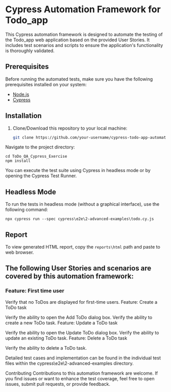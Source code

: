 # Cypress Automation Framework for Todo_app

This Cypress automation framework is designed to automate the testing of the Todo_app web application based on the provided User Stories. 
It includes test scenarios and scripts to ensure the application's functionality is thoroughly validated. 

## Prerequisites

Before running the automated tests, make sure you have the following prerequisites installed on your system:

- [Node.js](https://nodejs.org/)
- [Cypress](https://www.cypress.io/)

## Installation

1. Clone/Download this repository to your local machine:

   ```bash
   git clone https://github.com/your-username/cypress-todo-app-automation.git
Navigate to the project directory:

```shell
cd ToDo_QA_Cypress_Exercise
npm install
```
You can execute the test suite using Cypress in headless mode or by opening the Cypress Test Runner.

## Headless Mode
To run the tests in headless mode (without a graphical interface), use the following command:

```shell
npx cypress run --spec cypress\e2e\2-advanced-examples\todo.cy.js
```
## Report
To view generated HTML report, copy the `reports\html` path and paste to web browser.
 
## The following User Stories and scenarios are covered by this automation framework:

### Feature: First time user

Verify that no ToDos are displayed for first-time users.
Feature: Create a ToDo task

Verify the ability to open the Add ToDo dialog box.
Verify the ability to create a new ToDo task.
Feature: Update a ToDo task

Verify the ability to open the Update ToDo dialog box.
Verify the ability to update an existing ToDo task.
Feature: Delete a ToDo task

Verify the ability to delete a ToDo task.

Detailed test cases and implementation can be found in the individual test files within the cypress\e2e\2-advanced-examples directory.     

Contributing
Contributions to this automation framework are welcome. If you find issues or want to enhance the test coverage, feel free to open issues, submit pull requests, or provide feedback.
